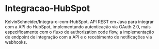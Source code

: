 # Integracao-HubSpot
KelvinSchneider/Integra-o-com-HubSpot. API REST em Java para integrar com a API do HubSpot, implementando autenticação via OAuth 2.0, mais especificamente com o fluxo de authorization code flow, a implementação de endpoint de integração com a API e o recebimento de notificações via webhooks.
